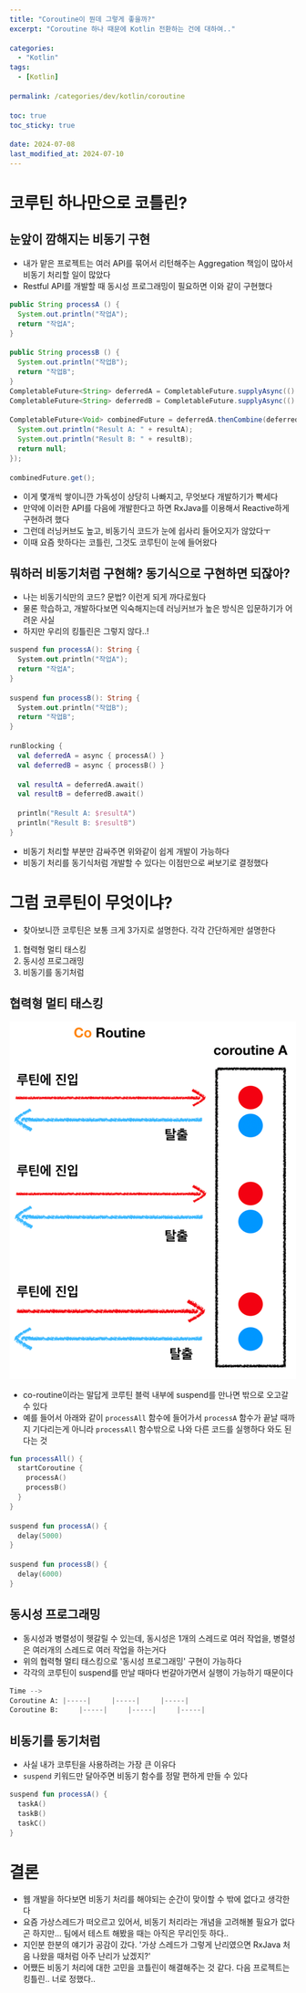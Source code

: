 ```yaml
---
title: "Coroutine이 뭔데 그렇게 좋을까?"
excerpt: "Coroutine 하나 때문에 Kotlin 전환하는 건에 대하여.."

categories:
  - "Kotlin"
tags:
  - [Kotlin]

permalink: /categories/dev/kotlin/coroutine

toc: true
toc_sticky: true

date: 2024-07-08
last_modified_at: 2024-07-10
---
```


# 코루틴 하나만으로 코틀린?
## 눈앞이 깜해지는 비동기 구현
- 내가 맡은 프로젝트는 여러 API를 묶어서 리턴해주는 Aggregation 책임이 많아서 비동기 처리할 일이 많았다
- Restful API를 개발할 때 동시성 프로그래밍이 필요하면 이와 같이 구현했다

```java
public String processA () {
  System.out.println("작업A");
  return "작업A";
}

public String processB () {
  System.out.println("작업B");
  return "작업B";
}
CompletableFuture<String> deferredA = CompletableFuture.supplyAsync(() -> processA());
CompletableFuture<String> deferredB = CompletableFuture.supplyAsync(() -> processB());

CompletableFuture<Void> combinedFuture = deferredA.thenCombine(deferredB, (resultA, resultB) -> {
  System.out.println("Result A: " + resultA);
  System.out.println("Result B: " + resultB);
  return null;
});

combinedFuture.get();
```
- 이게 몇개씩 쌓이니깐 가독성이 상당히 나빠지고, 무엇보다 개발하기가 빡세다
- 만약에 이러한 API를 다음에 개발한다고 하면 RxJava를 이용해서 Reactive하게 구현하려 했다
- 그런데 러닝커브도 높고, 비동기식 코드가 눈에 쉽사리 들어오지가 않았다ㅜ
- 이때 요즘 핫하다는 코틀린, 그것도 코루틴이 눈에 들어왔다

## 뭐하러 비동기처럼 구현해? 동기식으로 구현하면 되잖아?
- 나는 비동기식만의 코드? 문법? 이런게 되게 까다로웠다
- 물론 학습하고, 개발하다보면 익숙해지는데 러닝커브가 높은 방식은 입문하기가 어려운 사실
- 하지만 우리의 킹틀린은 그렇지 않다..!

```kotlin
suspend fun processA(): String {
  System.out.println("작업A");
  return "작업A";
}

suspend fun processB(): String {
  System.out.println("작업B");
  return "작업B";
}

runBlocking {
  val deferredA = async { processA() }
  val deferredB = async { processB() }

  val resultA = deferredA.await()
  val resultB = deferredB.await()

  println("Result A: $resultA")
  println("Result B: $resultB")
}
```
- 비동기 처리할 부분만 감싸주면 위와같이 쉽게 개발이 가능하다
- 비동기 처리를 동기식처럼 개발할 수 있다는 이점만으로 써보기로 결정했다

# 그럼 코루틴이 무엇이냐?
- 찾아보니깐 코루틴은 보통 크게 3가지로 설명한다. 각각 간단하게만 설명한다
1. 협력형 멀티 태스킹
2. 동시성 프로그래밍
3. 비동기를 동기처럼

## 협력형 멀티 태스킹
![img.png](/assets/images/posts_img/dev/kotlin/why_kotlin/img.png)
- co-routine이라는 말답게 코루틴 블럭 내부에 suspend를 만나면 밖으로 오고갈 수 있다
- 예를 들어서 아래와 같이 `processAll` 함수에 들어가서 `processA` 함수가 끝날 때까지 기다리는게 아니라 `processAll` 함수밖으로 나와 다른 코드를 실행하다 와도 된다는 것

```kotlin
fun processAll() {
  startCoroutine {
    processA()
    processB()
  }
}

suspend fun processA() {
  delay(5000)
}

suspend fun processB() {
  delay(6000)
}
```

## 동시성 프로그래밍
- 동시성과 병렬성이 헷갈릴 수 있는데, 동시성은 1개의 스레드로 여러 작업을, 병렬성은 여러개의 스레드로 여러 작업을 하는거다
- 위의 협력형 멀티 태스킹으로 '동시성 프로그래밍' 구현이 가능하다
- 각각의 코루틴이 suspend를 만날 때마다 번갈아가면서 실행이 가능하기 때문이다

```python
Time -->
Coroutine A: |-----|     |-----|     |-----|
Coroutine B:     |-----|     |-----|     |-----|
```

## 비동기를 동기처럼
- 사실 내가 코루틴을 사용하려는 가장 큰 이유다
- `suspend` 키워드만 달아주면 비동기 함수를 정말 편하게 만들 수 있다

```kotlin
suspend fun processA() {
  taskA()
  taskB()
  taskC()
}
```

# 결론
- 웹 개발을 하다보면 비동기 처리를 해야되는 순간이 맞이할 수 밖에 없다고 생각한다
- 요즘 가상스레드가 떠오르고 있어서, 비동기 처리라는 개념을 고려해볼 필요가 없다곤 하지만... 팀에서 테스트 해봤을 때는 아직은 무리인듯 하다..
- 지인분 한분의 얘기가 공감이 갔다. '가상 스레드가 그렇게 난리였으면 RxJava 처음 나왔을 때처럼 아주 난리가 났겠지?'
- 어쨌든 비동기 처리에 대한 고민을 코틀린이 해결해주는 것 같다. 다음 프로젝트는 킹틀린.. 너로 정했다..
